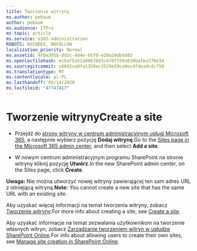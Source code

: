 ```yaml
---
title: Tworzenie witryny
ms.author: pebaum
author: pebaum
ms.audience: ITPro
ms.topic: article
ms.service: o365-administration
ROBOTS: NOINDEX, NOFOLLOW
localization_priority: Normal
ms.assetid: 9f8e385b-dd2c-4d4e-b5f0-e28a24db4d83
ms.openlocfilehash: ecbaf5a52a0867893c470f759a030bafea376e34
ms.sourcegitcommit: c6692ce0fa1358ec3529e59ca0ecdfdea4cdc759
ms.translationtype: MT
ms.contentlocale: pl-PL
ms.lasthandoff: 09/14/2020
ms.locfileid: "47747417"
---
```

# <a name="create-a-site"></a><span data-ttu-id="fbb25-102">Tworzenie witryny</span><span class="sxs-lookup"><span data-stu-id="fbb25-102">Create a site</span></span>

- <span data-ttu-id="fbb25-103">Przejdź do [strony witryny w centrum administracyjnym usługi Microsoft 365](https://portal.office.com/adminportal/home#/SitesList), a następnie wybierz pozycję **Dodaj witrynę**.</span><span class="sxs-lookup"><span data-stu-id="fbb25-103">Go to the [Sites page in the Microsoft 365 admin center](https://portal.office.com/adminportal/home#/SitesList), and then select **Add a site**.</span></span> 
    
- <span data-ttu-id="fbb25-104">W nowym centrum administracyjnym programu SharePoint na stronie witryny kliknij pozycję **Utwórz**.</span><span class="sxs-lookup"><span data-stu-id="fbb25-104">In the new SharePoint admin center, on the Sites page, click **Create**.</span></span> 
    
<span data-ttu-id="fbb25-105">**Uwaga:** Nie można utworzyć nowej witryny zawierającej ten sam adres URL z istniejącą witryną.</span><span class="sxs-lookup"><span data-stu-id="fbb25-105">**Note:** You cannot create a new site that has the same URL with an existing site.</span></span> 
  
<span data-ttu-id="fbb25-106">Aby uzyskać więcej informacji na temat tworzenia witryny, zobacz [Tworzenie witryny](https://go.microsoft.com/fwlink/?linkid=866295).</span><span class="sxs-lookup"><span data-stu-id="fbb25-106">For more info about creating a site, see [Create a site](https://go.microsoft.com/fwlink/?linkid=866295).</span></span>
  
<span data-ttu-id="fbb25-107">Aby uzyskać informacje na temat zezwalania użytkownikom na tworzenie własnych witryn, zobacz [Zarządzanie tworzeniem witryn w usłudze SharePoint Online](https://go.microsoft.com/fwlink/?linkid=866296).</span><span class="sxs-lookup"><span data-stu-id="fbb25-107">For info about allowing users to create their own sites, see [Manage site creation in SharePoint Online](https://go.microsoft.com/fwlink/?linkid=866296).</span></span>
  

